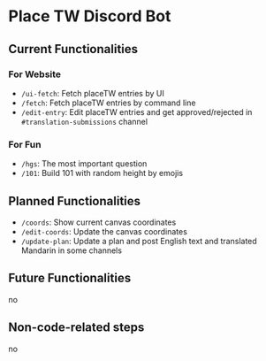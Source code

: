 # Place TW Discord Bot

## Current Functionalities

### For Website

* `/ui-fetch`: Fetch placeTW entries by UI
* `/fetch`: Fetch placeTW entries by command line
* `/edit-entry`: Edit placeTW entries and get approved/rejected in `#translation-submissions` channel

### For Fun

* `/hgs`: The most important question
* `/101`: Build 101 with random height by emojis

## Planned Functionalities

* `/coords`: Show current canvas coordinates
* `/edit-coords`: Update the canvas coordinates
* `/update-plan`: Update a plan and post English text and translated Mandarin in some channels

## Future Functionalities
no

## Non-code-related steps
no
